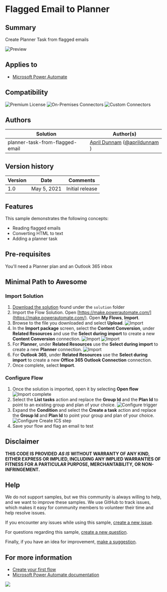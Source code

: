 # Flagged Email to Planner

## Summary

Create Planner Task from flagged emails

![Preview](./assets/preview.png)

## Applies to

*   [Microsoft Power Automate](https://docs.microsoft.com/power-automate/)

## Compatibility

![Premium License](https://img.shields.io/badge/Premium%20License-Not%20Required-green.svg "Premium license not required")
![On-Premises Connectors](https://img.shields.io/badge/On--Premises%20Connectors-No-green.svg "Does not use on-premise connectors")
![Custom Connectors](https://img.shields.io/badge/Custom%20Connectors-Not%20Required-green.svg "Does not use custom connectors")

## Authors

| Solution | Author(s) |
| --- | --- |
| planner-task-from-flagged-email | [April Dunnam](https://github.com/aprildunnam) ([@aprildunnam](https://www.twitter.com/aprildunnam) )

## Version history

| Version | Date | Comments |
| --- | --- | --- |
| 1.0 | May 5, 2021 | Initial release |

## Features

This sample demonstrates the following concepts:

*   Reading flagged emails
*   Converting HTML to text
*   Adding a planner task


## Pre-requisites

You'll need a Planner plan and an Outlook 365 inbox

## Minimal Path to Awesome


### Import Solution

1.   [Download the solution](./solution/planner-task-from-flagged-email.zip) found under the `solution` folder
1.   Import the Flow Solution. Open  [https://make.powerautomate.com/](https://make.powerautomate.com/). Open **My Flows**, **Import**.
1.   Browse to the file you downloaded and select **Upload**.
     ![Import](./assets/import1.png)
1.   In the **Import package** screen, select the **Content Conversion**, under **Related Resources** and use the **Select during import** to create a new **Content Conversion** connection.
     ![Import](./assets/import2.png)
     ![Import](./assets/import3.png)
1.   For **Planner**, under **Related Resources** use the **Select during import** to create a new **Planner** connection.
     ![Import](./assets/import4.png)
1.   For **Outlook 365**, under **Related Resources** use the **Select during import** to create a new **Office 365 Outlook Connection** connection.
1.   Once complete, select **Import**.


### Configure Flow

1. Once the solution is imported, open it by selecting **Open flow**
   ![Import complete](./assets/importcomplete.png)
1. Select the **List tasks** action and replace the **Group Id** and the **Plan Id** to point to an existing group and plan of your choice.
   ![Configure trigger](./assets/configure1.png)
1. Expand the **Condition** and select the **Create a task** action and replace the **Group Id** and **Plan Id** to point your group and plan of your choice.
   ![Configure Create ICS step](./assets/configure2.png)
1. Save your flow and flag an email to  test


## Disclaimer

**THIS CODE IS PROVIDED** _**AS IS**_ **WITHOUT WARRANTY OF ANY KIND, EITHER EXPRESS OR IMPLIED, INCLUDING ANY IMPLIED WARRANTIES OF FITNESS FOR A PARTICULAR PURPOSE, MERCHANTABILITY, OR NON-INFRINGEMENT.**

## Help

We do not support samples, but we this community is always willing to help, and we want to improve these samples. We use GitHub to track issues, which makes it easy for  community members to volunteer their time and help resolve issues.

If you encounter any issues while using this sample, [create a new issue](https://github.com/pnp/powerautomate-samples/issues/new?assignees=&labels=Needs%3A+Triage+%3Amag%3A%2Ctype%3Abug-suspected&template=bug-report.yml&sample=YOURSAMPLENAME&authors=@LinkeD365&title=YOURSAMPLENAME%20-%20).

For questions regarding this sample, [create a new question](https://github.com/pnp/powerautomate-samples/issues/new?assignees=&labels=Needs%3A+Triage+%3Amag%3A%2Ctype%3Abug-suspected&template=question.yml&sample=YOURSAMPLENAME&authors=@LinkeD365&title=YOURSAMPLENAME%20-%20).

Finally, if you have an idea for improvement, [make a suggestion](https://github.com/pnp/powerautomate-samples/issues/new?assignees=&labels=Needs%3A+Triage+%3Amag%3A%2Ctype%3Abug-suspected&template=suggestion.yml&sample=YOURSAMPLENAME&authors=@LinkeD365&title=YOURSAMPLENAME%20-%20).

## For more information

- [Create your first flow](https://docs.microsoft.com/en-us/power-automate/getting-started#create-your-first-flow)
- [Microsoft Power Automate documentation](https://docs.microsoft.com/en-us/power-automate/)


<img src="https://telemetry.sharepointpnp.com/powerautomate-samples/samples/teams-invites-via-graph-api" />
